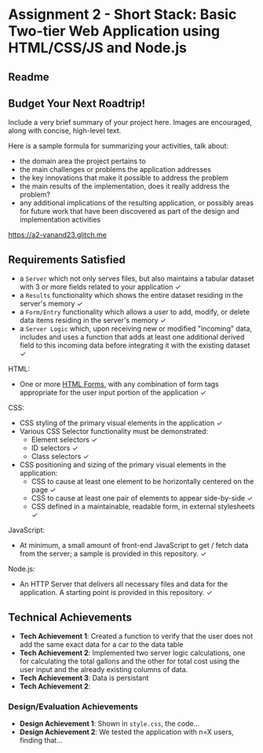 Assignment 2 - Short Stack: Basic Two-tier Web Application using HTML/CSS/JS and Node.js  
===

Readme 
---

## Budget Your Next Roadtrip!
Include a very brief summary of your project here.
Images are encouraged, along with concise, high-level text.

Here is a sample formula for summarizing your activities, talk about:
- the domain area the project pertains to
- the main challenges or problems the application addresses
- the key innovations that make it possible to address the problem
- the main results of the implementation, does it really address the problem?
- any additional implications of the resulting application, or possibly areas for future work that have been discovered as part of the design and implementation activities


https://a2-vanand23.glitch.me

Requirements Satisfied
---

- a `Server` which not only serves files, but also maintains a tabular dataset with 3 or more fields related to your application ✓
- a `Results` functionality which shows the entire dataset residing in the server's memory ✓
- a `Form/Entry` functionality which allows a user to add, modify, or delete data items residing in the server's memory ✓
- a `Server Logic` which, upon receiving new or modified "incoming" data, includes and uses a function that adds at least one additional derived field to this incoming data before integrating it with the existing dataset ✓

HTML:
- One or more [HTML Forms](https://developer.mozilla.org/en-US/docs/Learn/HTML/Forms), with any combination of form tags appropriate for the user input portion of the application ✓

CSS:
- CSS styling of the primary visual elements in the application ✓
- Various CSS Selector functionality must be demonstrated:
    - Element selectors ✓
    - ID selectors ✓
    - Class selectors ✓
- CSS positioning and sizing of the primary visual elements in the application:
    - CSS to cause at least one element to be horizontally centered on the page ✓
    - CSS to cause at least one pair of elements to appear side-by-side ✓
    - CSS defined in a maintainable, readable form, in external stylesheets ✓

JavaScript:
- At minimum, a small amount of front-end JavaScript to get / fetch data from the server; a sample is provided in this repository. ✓

Node.js:
- An HTTP Server that delivers all necessary files and data for the application. A starting point is provided in this repository. ✓

## Technical Achievements
- **Tech Achievement 1**: Created a function to verify that the user does not add the same exact data for a car to the data table 
- **Tech Achievement 2**: Implemented two server logic calculations, one for calculating the total gallons and the other for total cost using the user input and the already existing columns of data. 
- **Tech Achievement 3**: Data is persistant 
- **Tech Achievement 2**:

### Design/Evaluation Achievements
- **Design Achievement 1**: Shown in `style.css`, the code...
- **Design Achievement 2**: We tested the application with n=X users, finding that...
